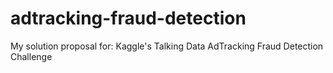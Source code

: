 # adtracking-fraud-detection
My solution proposal for: Kaggle's Talking Data AdTracking Fraud Detection Challenge
